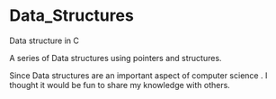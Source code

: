 # Data_Structures
Data structure in C

A series of Data structures using pointers and structures.

Since Data structures are an important aspect of computer science . I thought it would be fun to share my knowledge with others.

